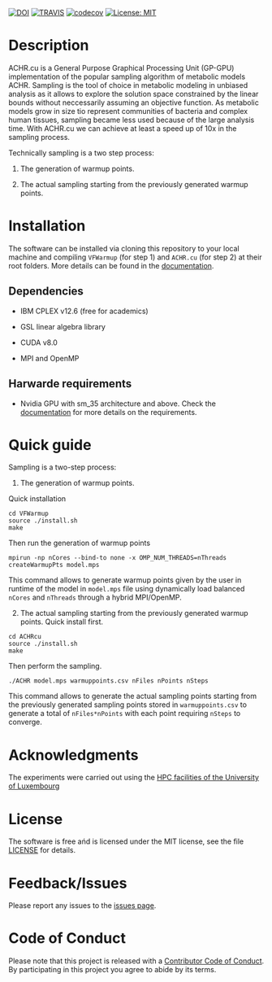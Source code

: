 [![DOI](https://zenodo.org/badge/133329310.svg)](https://zenodo.org/badge/latestdoi/133329310)
[![TRAVIS](https://travis-ci.com/marouenbg/ACHR.cu.svg?branch=master)](https://travis-ci.com/marouenbg/ACHR.cu)
[![codecov](https://codecov.io/gh/marouenbg/ACHR.cu/branch/master/graph/badge.svg)](https://codecov.io/gh/marouenbg/ACHR.cu)
[![License: MIT](https://img.shields.io/badge/License-MIT-yellow.svg)](https://github.com/marouenbg/ACHR.cu/blob/master/LICENSE.txt)

# Description
ACHR.cu is a General Purpose Graphical Processing Unit (GP-GPU) implementation of the popular sampling algorithm of metabolic models ACHR.
Sampling is the tool of choice in metabolic modeling in unbiased analysis as it allows to explore the solution space constrained by the linear bounds without neccessarily
assuming an objective function. As metabolic models grow in size tio represent communities of bacteria and complex human tissues, sampling became less used because of the large analysis time.
With ACHR.cu we can achieve at least a speed up of 10x in the sampling process.

Technically sampling is a two step process:

1. The generation of warmup points.

2. The actual sampling starting from the previously generated warmup points.

# Installation
The software can be installed via cloning this repository to your local machine and compiling `VFWarmup` (for step 1) and `ACHR.cu` (for step 2) at their root folders.
More details can be found in the [documentation](https://achrcu.readthedocs.io/en/latest/).

## Dependencies 

+ IBM CPLEX v12.6 (free for academics)

+ GSL linear algebra library

+ CUDA v8.0

+ MPI and OpenMP

## Harwarde requirements

+ Nvidia GPU with sm_35 architecture and above. Check the [documentation](https://achrcu.readthedocs.io/en/latest/) for more details on the requirements.

# Quick guide

Sampling is a two-step process:

1. The generation of warmup points.

Quick installation
```
cd VFWarmup
source ./install.sh
make
```
Then run the generation of warmup points
```
mpirun -np nCores --bind-to none -x OMP_NUM_THREADS=nThreads createWarmupPts model.mps
```

This command allows to generate warmup points given by the user in runtime of the model in `model.mps` file using dynamically load balanced `nCores` and `nThreads` through a hybrid MPI/OpenMP.

2. The actual sampling starting from the previously generated warmup points.
Quick install first.

```
cd ACHRcu
source ./install.sh
make
```
Then perform the sampling.

`./ACHR model.mps warmuppoints.csv nFiles nPoints nSteps`

This command allows to generate the actual sampling points starting from the previously generated sampling points stored in `warmuppoints.csv` to generate a total of `nFiles*nPoints` with each point
requiring `nSteps` to converge. 

# Acknowledgments

The experiments were carried out using the [HPC facilities of the University of Luxembourg](http://hpc.uni.lu)

# License

The software is free ańd is licensed under the MIT license, see the file [LICENSE](<https://github.com/marouenbg/ACHR.cu/blob/master/LICENSE.txt>) for details.

# Feedback/Issues

Please report any issues to the [issues page](https://github.com/marouenbg/ACHR.cu/issues).

# Code of Conduct

Please note that this project is released with a [Contributor Code of Conduct](CONDUCT.md).
By participating in this project you agree to abide by its terms.

